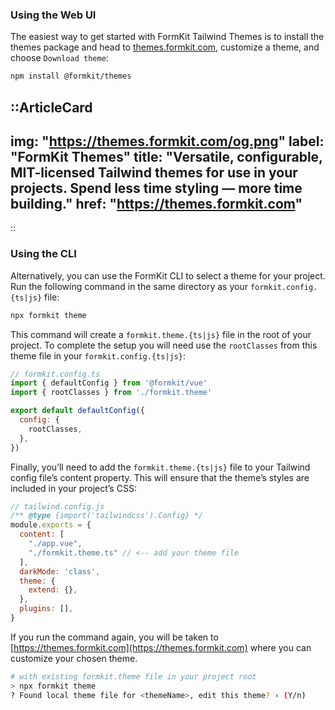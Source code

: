 ### Using the Web UI

The easiest way to get started with FormKit Tailwind Themes is to install the themes package and head to [themes.formkit.com](https://themes.formkit.com), customize a theme, and choose `Download theme`:

```sh
npm install @formkit/themes
```

::ArticleCard
---
img: "https://themes.formkit.com/og.png"
label: "FormKit Themes"
title: "Versatile, configurable, MIT-licensed Tailwind themes for use in your projects. Spend less time styling — more time building."
href: "https://themes.formkit.com"
---
::

### Using the CLI 

Alternatively, you can use the FormKit CLI to select a theme for your project. Run the following command in the same directory as your `formkit.config.{ts|js}` file:

```bash
npx formkit theme
```

This command will create a `formkit.theme.{ts|js}` file in the root of your project. To complete the setup you will need use the `rootClasses` from this theme file in your `formkit.config.{ts|js}`:

```js
// formkit.config.ts
import { defaultConfig } from '@formkit/vue'
import { rootClasses } from './formkit.theme'

export default defaultConfig({
  config: {
    rootClasses,
  },
})
```

Finally, you’ll need to add the `formkit.theme.{ts|js}` file to your Tailwind config file’s content property. This will ensure that the theme’s styles are included in your project’s CSS:

```js
// tailwind.config.js
/** @type {import('tailwindcss').Config} */
module.exports = {
  content: [
    "./app.vue",
    "./formkit.theme.ts" // <-- add your theme file
  ],
  darkMode: 'class',
  theme: {
    extend: {},
  },
  plugins: [],
}
```

If you run the command again, you will be taken to [https://themes.formkit.com](https://themes.formkit.com) where you can customize your chosen theme.

```bash
# with existing formkit.theme file in your project root
> npx formkit theme
? Found local theme file for <themeName>, edit this theme? › (Y/n)
```

